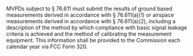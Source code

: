 MVPDs subject to § 76.611 must submit the results of ground based measurements derived in accordance with § 76.611(a)(1) or airspace measurements derived in accordance with § 76.611(a)(2), including a description of the method by which compliance with basic signal leakage criteria is achieved and the method of calibrating the measurement equipment. This information shall be provided to the Commission each calendar year via FCC Form 320.

